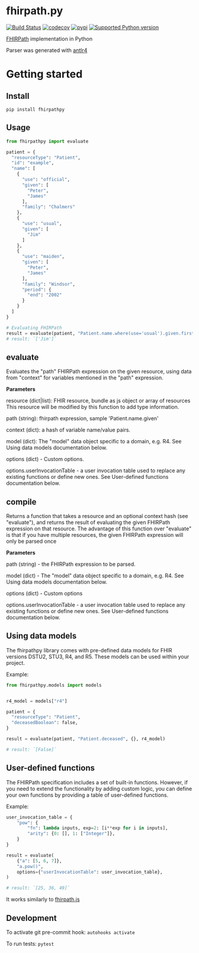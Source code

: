 fhirpath.py
===========

[![Build Status](https://github.com/beda-software/fhirpath-py/actions/workflows/build.yaml/badge.svg)](https://github.com/beda-software/fhirpath-py/actions)
[![codecov](https://codecov.io/gh/beda-software/fhirpath-py/branch/master/graph/badge.svg)](https://codecov.io/gh/beda-software/fhirpath-py)
[![pypi](https://img.shields.io/pypi/v/fhirpathpy.svg)](https://pypi.org/project/fhirpathpy/)
[![Supported Python version](https://img.shields.io/badge/python-3.8+-blue.svg)](https://www.python.org/downloads/release/python-380/)

[FHIRPath](https://www.hl7.org/fhir/fhirpath.html) implementation in Python

Parser was generated with [antlr4](https://github.com/antlr/antlr4)

# Getting started
## Install
`pip install fhirpathpy`

## Usage
```Python
from fhirpathpy import evaluate

patient = {
  "resourceType": "Patient",
  "id": "example",
  "name": [
    {
      "use": "official",
      "given": [
        "Peter",
        "James"
      ],
      "family": "Chalmers"
    },
    {
      "use": "usual",
      "given": [
        "Jim"
      ]
    },
    {
      "use": "maiden",
      "given": [
        "Peter",
        "James"
      ],
      "family": "Windsor",
      "period": {
        "end": "2002"
      }
    }
  ]
}

# Evaluating FHIRPath
result = evaluate(patient, "Patient.name.where(use='usual').given.first()", {})
# result: `['Jim']`
```

## evaluate
Evaluates the "path" FHIRPath expression on the given resource, using data from "context" for variables mentioned in the "path" expression.

**Parameters**

resource (dict|list): FHIR resource, bundle as js object or array of resources This resource will be modified by this function to add type information.

path (string): fhirpath expression, sample 'Patient.name.given'

context (dict): a hash of variable name/value pairs.

model (dict): The "model" data object specific to a domain, e.g. R4. See Using data models documentation below.

options (dict) - Custom options.

options.userInvocationTable - a user invocation table used to replace any existing functions or define new ones. See User-defined functions documentation below.

## compile
Returns a function that takes a resource and an optional context hash (see "evaluate"), and returns the result of evaluating the given FHIRPath expression on that resource.  The advantage of this function over "evaluate" is that if you have multiple resources, the given FHIRPath expression will only be parsed once

**Parameters**

path (string) - the FHIRPath expression to be parsed.

model (dict) - The "model" data object specific to a domain, e.g. R4. See Using data models documentation below.

options (dict) - Custom options

options.userInvocationTable - a user invocation table used to replace any existing functions or define new ones. See User-defined functions documentation below.

## Using data models

The fhirpathpy library comes with pre-defined data models for FHIR versions DSTU2, STU3, R4, and R5. These models can be used within your project.

Example:
```python
from fhirpathpy.models import models


r4_model = models["r4"]

patient = {
  "resourceType": "Patient",
  "deceasedBoolean": false,
}

result = evaluate(patient, "Patient.deceased", {}, r4_model)

# result: `[False]`
```

## User-defined functions

The FHIRPath specification includes a set of built-in functions. However, if you need to extend the functionality by adding custom logic, you can define your own functions by providing a table of user-defined functions.

Example:
```python
user_invocation_table = {
    "pow": {
        "fn": lambda inputs, exp=2: [i**exp for i in inputs],
        "arity": {0: [], 1: ["Integer"]},
    }
}

result = evaluate(
    {"a": [5, 6, 7]},
    "a.pow()",
    options={"userInvocationTable": user_invocation_table},
)

# result: `[25, 36, 49]`
```

It works similarly to [fhirpath.js](https://github.com/HL7/fhirpath.js/tree/master?tab=readme-ov-file#user-defined-functions)


## Development

To activate git pre-commit hook: `autohooks activate`

To run tests: `pytest`
